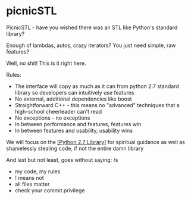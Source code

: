 # picnicSTL
PicnicSTL - have you wished there was an STL like Python's standard library? 

Enough of lambdas, autos, crazy iterators? You just need simple, raw features? 

Well, no shit! This is it right here. 

Rules:
- The interface will copy as much as it can from python 2.7 standard library so developers can intuitively use features
- No external, additional dependencies like boost
- Straightforward C++ - this means no "advanced" techniques that a high-school cheerleader can't read
- No exceptions - no exceptions
- In between performance and features, features win
- In between features and usability, usability wins

We will focus on the [[Python 2.7 Library]](https://docs.python.org/2.7/library/) for spiritual guidance as well as shamelessly stealing code, if not the entire damn library

And last but not least, goes without saying: /s
- my code, my rules
- ! means not
- all files matter
- check your commit privilege 

